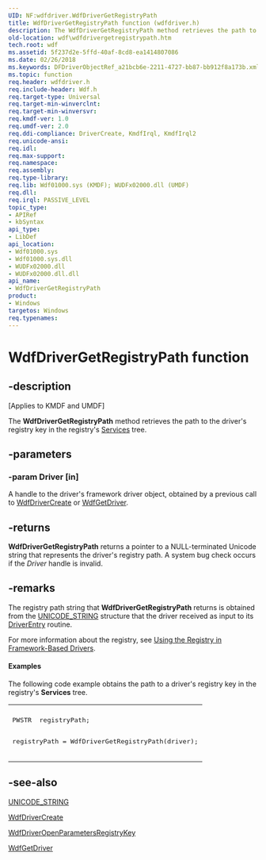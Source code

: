 ```yaml
---
UID: NF:wdfdriver.WdfDriverGetRegistryPath
title: WdfDriverGetRegistryPath function (wdfdriver.h)
description: The WdfDriverGetRegistryPath method retrieves the path to the driver's registry key in the registry's Services tree.
old-location: wdf\wdfdrivergetregistrypath.htm
tech.root: wdf
ms.assetid: 5f237d2e-5ffd-40af-8cd8-ea1414807086
ms.date: 02/26/2018
ms.keywords: DFDriverObjectRef_a21bcb6e-2211-4727-bb87-bb912f8a173b.xml, WdfDriverGetRegistryPath, WdfDriverGetRegistryPath method, kmdf.wdfdrivergetregistrypath, wdf.wdfdrivergetregistrypath, wdfdriver/WdfDriverGetRegistryPath
ms.topic: function
req.header: wdfdriver.h
req.include-header: Wdf.h
req.target-type: Universal
req.target-min-winverclnt: 
req.target-min-winversvr: 
req.kmdf-ver: 1.0
req.umdf-ver: 2.0
req.ddi-compliance: DriverCreate, KmdfIrql, KmdfIrql2
req.unicode-ansi: 
req.idl: 
req.max-support: 
req.namespace: 
req.assembly: 
req.type-library: 
req.lib: Wdf01000.sys (KMDF); WUDFx02000.dll (UMDF)
req.dll: 
req.irql: PASSIVE_LEVEL
topic_type:
- APIRef
- kbSyntax
api_type:
- LibDef
api_location:
- Wdf01000.sys
- Wdf01000.sys.dll
- WUDFx02000.dll
- WUDFx02000.dll.dll
api_name:
- WdfDriverGetRegistryPath
product:
- Windows
targetos: Windows
req.typenames: 
---
```


# WdfDriverGetRegistryPath function


## -description


<p class="CCE_Message">[Applies to KMDF and UMDF]</p>

The <b>WdfDriverGetRegistryPath</b> method retrieves the path to the driver's registry key in the registry's <a href="https://docs.microsoft.com/windows-hardware/test/wpt/services">Services</a> tree.


## -parameters




### -param Driver [in]

A handle to the driver's framework driver object, obtained by a previous call to <a href="https://docs.microsoft.com/windows-hardware/drivers/ddi/content/wdfdriver/nf-wdfdriver-wdfdrivercreate">WdfDriverCreate</a> or <a href="https://docs.microsoft.com/windows-hardware/drivers/ddi/content/wdfdriver/nf-wdfdriver-wdfgetdriver">WdfGetDriver</a>. 


## -returns



<b>WdfDriverGetRegistryPath</b> returns a pointer to a NULL-terminated Unicode string that represents the driver's registry path. A system bug check occurs if the <i>Driver</i> handle is invalid.




## -remarks



The registry path string that <b>WdfDriverGetRegistryPath</b> returns is obtained from the <a href="https://docs.microsoft.com/windows/desktop/api/ntdef/ns-ntdef-_unicode_string">UNICODE_STRING</a> structure that the driver received as input to its <a href="https://docs.microsoft.com/windows-hardware/drivers/storage/driverentry-of-ide-controller-minidriver">DriverEntry</a> routine. 

For more information about the registry, see <a href="https://docs.microsoft.com/windows-hardware/drivers/wdf/using-the-registry-in-wdf-drivers">Using the Registry in Framework-Based Drivers</a>.


#### Examples

The following code example obtains the path to a driver's registry key in the registry's <b>Services</b> tree.

<div class="code"><span codelanguage=""><table>
<tr>
<th></th>
</tr>
<tr>
<td>
<pre>PWSTR  registryPath;

registryPath = WdfDriverGetRegistryPath(driver);</pre>
</td>
</tr>
</table></span></div>



## -see-also




<a href="https://docs.microsoft.com/windows/desktop/api/ntdef/ns-ntdef-_unicode_string">UNICODE_STRING</a>



<a href="https://docs.microsoft.com/windows-hardware/drivers/ddi/content/wdfdriver/nf-wdfdriver-wdfdrivercreate">WdfDriverCreate</a>



<a href="https://docs.microsoft.com/windows-hardware/drivers/ddi/content/wdfdriver/nf-wdfdriver-wdfdriveropenparametersregistrykey">WdfDriverOpenParametersRegistryKey</a>



<a href="https://docs.microsoft.com/windows-hardware/drivers/ddi/content/wdfdriver/nf-wdfdriver-wdfgetdriver">WdfGetDriver</a>
 

 

